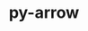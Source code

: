 ---
title: "py-arrow"
layout: cache
categories: [package, develop-2025-01-26]
meta: {"versions": ["1.2.3"], "compilers": ["gcc@=11.1.0", "gcc@=11.4.0", "gcc@=9.4.0", "oneapi@=2024.2.1"], "oss": ["ubuntu20.04", "ubuntu22.04"], "platforms": ["linux"], "targets": ["neoverse_v2", "ppc64le", "x86_64_v3"], "stacks": ["data-vis-sdk", "e4s", "e4s-neoverse-v2", "e4s-oneapi", "e4s-power", "root"], "num_specs": 11, "num_specs_by_stack": {"root": 11, "e4s-power": 2, "data-vis-sdk": 1, "e4s-neoverse-v2": 2, "e4s": 3, "e4s-oneapi": 3}}
spec_details: [{"hash": "agkroiv2fg53ijjkycvcig6a5m2fnk7w", "compiler": "gcc@=9.4.0", "versions": ["1.2.3"], "os": "ubuntu20.04", "platform": "linux", "target": "ppc64le", "variants": ["build_system=python_pip"], "stacks": ["root", "e4s-power"], "size": "-", "tarball": "https://binaries.spack.io/develop-2025-01-26/build_cache/linux-ubuntu20.04-ppc64le/gcc-9.4.0/py-arrow-1.2.3/linux-ubuntu20.04-ppc64le-gcc-9.4.0-py-arrow-1.2.3-agkroiv2fg53ijjkycvcig6a5m2fnk7w.spack"}, {"hash": "so2ex3ennakv5rtcrkrlwvdzduy6tceb", "compiler": "gcc@=9.4.0", "versions": ["1.2.3"], "os": "ubuntu20.04", "platform": "linux", "target": "ppc64le", "variants": ["build_system=python_pip"], "stacks": ["root", "e4s-power"], "size": "-", "tarball": "https://binaries.spack.io/develop-2025-01-26/build_cache/linux-ubuntu20.04-ppc64le/gcc-9.4.0/py-arrow-1.2.3/linux-ubuntu20.04-ppc64le-gcc-9.4.0-py-arrow-1.2.3-so2ex3ennakv5rtcrkrlwvdzduy6tceb.spack"}, {"hash": "a2i6xrlh7boouehewe3r6vuvs3cs24xn", "compiler": "gcc@=11.1.0", "versions": ["1.2.3"], "os": "ubuntu20.04", "platform": "linux", "target": "x86_64_v3", "variants": ["build_system=python_pip"], "stacks": ["root", "data-vis-sdk"], "size": "-", "tarball": "https://binaries.spack.io/develop-2025-01-26/build_cache/linux-ubuntu20.04-x86_64_v3/gcc-11.1.0/py-arrow-1.2.3/linux-ubuntu20.04-x86_64_v3-gcc-11.1.0-py-arrow-1.2.3-a2i6xrlh7boouehewe3r6vuvs3cs24xn.spack"}, {"hash": "xicg2k2fqaimriwpt5luos72rwxzh477", "compiler": "gcc@=11.4.0", "versions": ["1.2.3"], "os": "ubuntu22.04", "platform": "linux", "target": "neoverse_v2", "variants": ["build_system=python_pip"], "stacks": ["root", "e4s-neoverse-v2"], "size": "-", "tarball": "https://binaries.spack.io/develop-2025-01-26/build_cache/linux-ubuntu22.04-neoverse_v2/gcc-11.4.0/py-arrow-1.2.3/linux-ubuntu22.04-neoverse_v2-gcc-11.4.0-py-arrow-1.2.3-xicg2k2fqaimriwpt5luos72rwxzh477.spack"}, {"hash": "oygd7ql4wxa2t7xxelwkmk4dkvxjftwg", "compiler": "gcc@=11.4.0", "versions": ["1.2.3"], "os": "ubuntu22.04", "platform": "linux", "target": "neoverse_v2", "variants": ["build_system=python_pip"], "stacks": ["root", "e4s-neoverse-v2"], "size": "-", "tarball": "https://binaries.spack.io/develop-2025-01-26/build_cache/linux-ubuntu22.04-neoverse_v2/gcc-11.4.0/py-arrow-1.2.3/linux-ubuntu22.04-neoverse_v2-gcc-11.4.0-py-arrow-1.2.3-oygd7ql4wxa2t7xxelwkmk4dkvxjftwg.spack"}, {"hash": "qgbnikg6hnoo7ir5z5vkojbjdc25eeyn", "compiler": "gcc@=11.4.0", "versions": ["1.2.3"], "os": "ubuntu22.04", "platform": "linux", "target": "x86_64_v3", "variants": ["build_system=python_pip"], "stacks": ["e4s", "root"], "size": "-", "tarball": "https://binaries.spack.io/develop-2025-01-26/build_cache/linux-ubuntu22.04-x86_64_v3/gcc-11.4.0/py-arrow-1.2.3/linux-ubuntu22.04-x86_64_v3-gcc-11.4.0-py-arrow-1.2.3-qgbnikg6hnoo7ir5z5vkojbjdc25eeyn.spack"}, {"hash": "xolgejz5s22vfej7jqzl7knz3ehvfs3m", "compiler": "gcc@=11.4.0", "versions": ["1.2.3"], "os": "ubuntu22.04", "platform": "linux", "target": "x86_64_v3", "variants": ["build_system=python_pip"], "stacks": ["e4s", "root"], "size": "-", "tarball": "https://binaries.spack.io/develop-2025-01-26/build_cache/linux-ubuntu22.04-x86_64_v3/gcc-11.4.0/py-arrow-1.2.3/linux-ubuntu22.04-x86_64_v3-gcc-11.4.0-py-arrow-1.2.3-xolgejz5s22vfej7jqzl7knz3ehvfs3m.spack"}, {"hash": "y2kkcsuwxtyvqev33wk5nb3vvhlcyeia", "compiler": "gcc@=11.4.0", "versions": ["1.2.3"], "os": "ubuntu22.04", "platform": "linux", "target": "x86_64_v3", "variants": ["build_system=python_pip"], "stacks": ["e4s", "root"], "size": "-", "tarball": "https://binaries.spack.io/develop-2025-01-26/build_cache/linux-ubuntu22.04-x86_64_v3/gcc-11.4.0/py-arrow-1.2.3/linux-ubuntu22.04-x86_64_v3-gcc-11.4.0-py-arrow-1.2.3-y2kkcsuwxtyvqev33wk5nb3vvhlcyeia.spack"}, {"hash": "2pee7pznd2keyzcyzqk4tvywzyoexaaf", "compiler": "oneapi@=2024.2.1", "versions": ["1.2.3"], "os": "ubuntu22.04", "platform": "linux", "target": "x86_64_v3", "variants": ["build_system=python_pip"], "stacks": ["root", "e4s-oneapi"], "size": "-", "tarball": "https://binaries.spack.io/develop-2025-01-26/build_cache/linux-ubuntu22.04-x86_64_v3/oneapi-2024.2.1/py-arrow-1.2.3/linux-ubuntu22.04-x86_64_v3-oneapi-2024.2.1-py-arrow-1.2.3-2pee7pznd2keyzcyzqk4tvywzyoexaaf.spack"}, {"hash": "g6ugdtalwlm7rolzxog7647oy423jsob", "compiler": "oneapi@=2024.2.1", "versions": ["1.2.3"], "os": "ubuntu22.04", "platform": "linux", "target": "x86_64_v3", "variants": ["build_system=python_pip"], "stacks": ["root", "e4s-oneapi"], "size": "-", "tarball": "https://binaries.spack.io/develop-2025-01-26/build_cache/linux-ubuntu22.04-x86_64_v3/oneapi-2024.2.1/py-arrow-1.2.3/linux-ubuntu22.04-x86_64_v3-oneapi-2024.2.1-py-arrow-1.2.3-g6ugdtalwlm7rolzxog7647oy423jsob.spack"}, {"hash": "htaiwfznflpigdkbhqsrr5chhdsqvn4g", "compiler": "oneapi@=2024.2.1", "versions": ["1.2.3"], "os": "ubuntu22.04", "platform": "linux", "target": "x86_64_v3", "variants": ["build_system=python_pip"], "stacks": ["root", "e4s-oneapi"], "size": "-", "tarball": "https://binaries.spack.io/develop-2025-01-26/build_cache/linux-ubuntu22.04-x86_64_v3/oneapi-2024.2.1/py-arrow-1.2.3/linux-ubuntu22.04-x86_64_v3-oneapi-2024.2.1-py-arrow-1.2.3-htaiwfznflpigdkbhqsrr5chhdsqvn4g.spack"}]
---